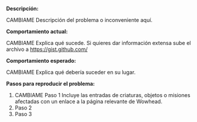 <!--- (**********************************)
      (** Completa los siguientes campos **)
      (**********************************) --->

**Descripción:**

CAMBIAME Descripción del problema o inconveniente aquí.

**Comportamiento actual:**

CAMBIAME Explica qué sucede.
Si quieres dar información extensa sube el archivo a https://gist.github.com/

**Comportamiento esperado:**

CAMBIAME Explica qué debería suceder en su lugar.

**Pasos para reproducir el problema:**

1. CAMBIAME Paso 1  Incluye las entradas de criaturas, objetos o misiones afectadas con un enlace a la página relevante de Wowhead.
2. Paso 2
3. Paso 3


<!--- Notas
- Esta plantilla es para informes de problemas. Para otros tipos de informes, edítala según corresponda
--->
